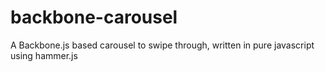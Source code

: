 backbone-carousel
=================

A Backbone.js based carousel to swipe through, written in pure javascript using hammer.js
